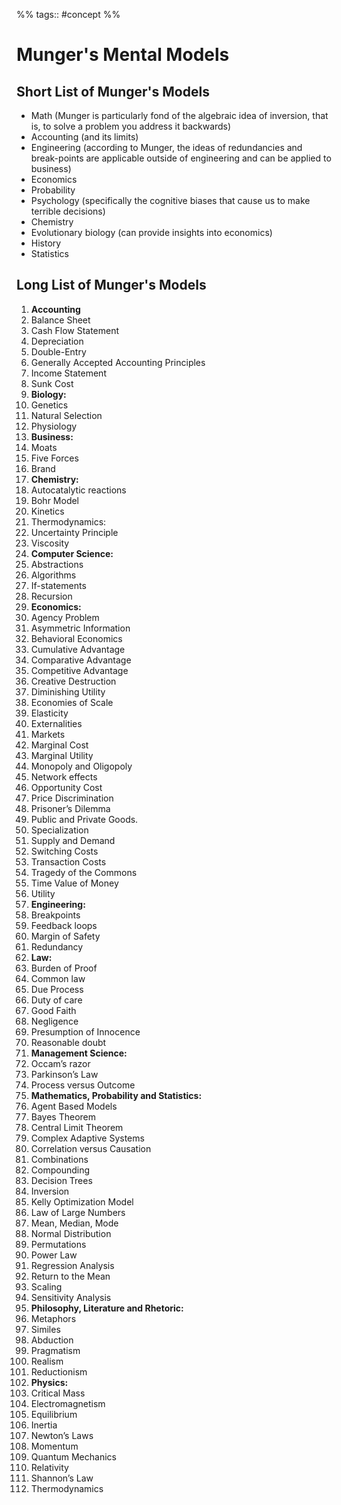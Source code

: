%% tags:: #concept %% 
# Munger's Mental Models
## Short List of Munger's Models
* Math (Munger is particularly fond of the algebraic idea of inversion, that is, to solve a problem you address it backwards)
* Accounting (and its limits)
* Engineering (according to Munger, the ideas of redundancies and break-points are applicable outside of engineering and can be applied to business)
* Economics
* Probability
* Psychology (specifically the cognitive biases that cause us to make terrible decisions)
* Chemistry
* Evolutionary biology (can provide insights into economics)
* History
* Statistics

## Long List of Munger's Models
1. **Accounting**
2. Balance Sheet
3. Cash Flow Statement
4. Depreciation
5. Double-Entry
6. Generally Accepted Accounting Principles
7. Income Statement
8. Sunk Cost
9. **Biology:**
10. Genetics
11. Natural Selection
12. Physiology
13. **Business:**
14. Moats
15. Five Forces
16. Brand
17. **Chemistry:**
18. Autocatalytic reactions
19. Bohr Model
20. Kinetics
21. Thermodynamics:
22. Uncertainty Principle
23. Viscosity
24. **Computer Science:**
25. Abstractions
26. Algorithms
27. If-statements
28. Recursion
29. **Economics:**
30. Agency Problem
31. Asymmetric Information
32. Behavioral Economics
33. Cumulative Advantage
34. Comparative Advantage
35. Competitive Advantage
36. Creative Destruction
37. Diminishing Utility
38. Economies of Scale
39. Elasticity
40. Externalities
41. Markets
42. Marginal Cost
43. Marginal Utility
44. Monopoly and Oligopoly
45. Network effects
46. Opportunity Cost
47. Price Discrimination
48. Prisoner’s Dilemma
49. Public and Private Goods.
50. Specialization
51. Supply and Demand
52. Switching Costs
53. Transaction Costs
54. Tragedy of the Commons
55. Time Value of Money
56. Utility
57. **Engineering:**
58. Breakpoints
59. Feedback loops
60. Margin of Safety
61. Redundancy
62. **Law:**
63. Burden of Proof
64. Common law
65. Due Process
66. Duty of care
67. Good Faith
68. Negligence
69. Presumption of Innocence
70. Reasonable doubt
71. **Management Science:**
72. Occam’s razor
73. Parkinson’s Law
74. Process versus Outcome
75. **Mathematics, Probability and Statistics:**
76. Agent Based Models
77. Bayes Theorem
78. Central Limit Theorem
79. Complex Adaptive Systems
80. Correlation versus Causation
81. Combinations
82. Compounding
83. Decision Trees
84. Inversion
85. Kelly Optimization Model
86. Law of Large Numbers
87. Mean, Median, Mode
88. Normal Distribution
89. Permutations
90. Power Law
91. Regression Analysis
92. Return to the Mean
93. Scaling
94. Sensitivity Analysis
95. **Philosophy, Literature and Rhetoric:**
96. Metaphors
97. Similes
98. Abduction
99. Pragmatism
100. Realism
101. Reductionism
102. **Physics:**
103. Critical Mass
104. Electromagnetism
105. Equilibrium
106. Inertia
107. Newton’s Laws
108. Momentum
109. Quantum Mechanics
110. Relativity
111. Shannon’s Law
112. Thermodynamics
